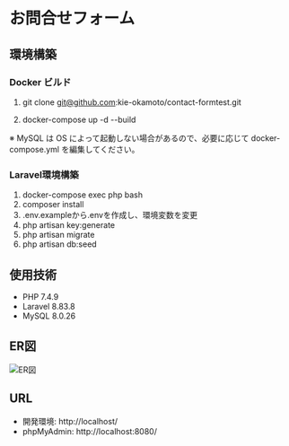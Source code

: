 # お問合せフォーム

## 環境構築

### Docker ビルド

1. git clone git@github.com:kie-okamoto/contact-formtest.git

2. docker-compose up -d --build

※ MySQL は OS によって起動しない場合があるので、必要に応じて docker-compose.yml を編集してください。

### Laravel環境構築
1. docker-compose exec php bash
2. composer install
3. .env.exampleから.envを作成し、環境変数を変更
4. php artisan key:generate
5. php artisan migrate
6. php artisan db:seed

## 使用技術

- PHP 7.4.9
- Laravel 8.83.8
- MySQL 8.0.26

## ER図

![ER図](./er-diagram.png)

## URL

- 開発環境: http://localhost/
- phpMyAdmin:  http://localhost:8080/
